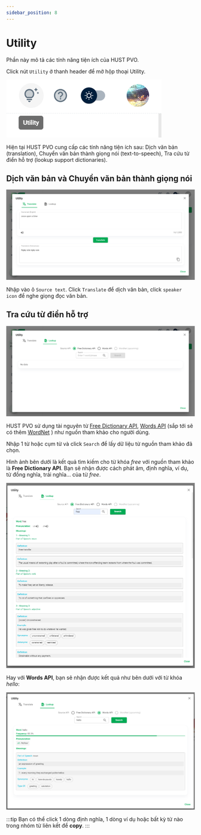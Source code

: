 ```yaml
---
sidebar_position: 8
---
```


# Utility

Phần này mô tả các tính năng tiện ích của HUST PVO.

Click nút ```Utility``` ở thanh header để mở hộp thoại Utility.

![Utility button](./img/buttonUtility.png)

Hiện tại HUST PVO cung cấp các tính năng tiện ích sau: Dịch văn bản (translation), Chuyển văn bản thành giọng nói (text-to-speech), Tra cứu từ điển hỗ trợ (lookup support dictionaries).

## Dịch văn bản và Chuyển văn bản thành giọng nói

![Translation tab](./img/translationTab.png)

Nhập vào ô ```Source text```. Click ```Translate``` để dịch văn bản, click ```speaker icon``` để nghe giọng đọc văn bản.

## Tra cứu từ điển hỗ trợ

![Lookup tab](./img/lookupTab.png)

HUST PVO sử dụng tài nguyên từ [Free Dictionary API](https://dictionaryapi.dev/), [Words API](https://www.wordsapi.com/) (sắp tới sẽ có thêm [WordNet](https://wordnet.princeton.edu/) ) như nguồn tham khảo cho người dùng.

Nhập 1 từ hoặc cụm từ và click ```Search``` để lấy dữ liệu từ nguồn tham khảo đã chọn.

Hình ảnh bên dưới là kết quả tìm kiếm cho từ khóa *free* với nguồn tham khảo là **Free Dictionary API**. Bạn sẽ nhận được cách phát âm, định nghĩa, ví dụ, từ đồng nghĩa, trái nghĩa... của từ *free*.

![Free dictionary api result](./img/freeDictionaryApi.png)

Hay với **Words API**, bạn sẽ nhận được kết quả như bên dưới với từ khóa *hello*:

![Words api result](./img/wordsApi.png)

:::tip
Bạn có thể click 1 dòng định nghĩa, 1 dòng ví dụ hoặc bất kỳ từ nào trong nhóm từ liên kết để **copy**.
:::
